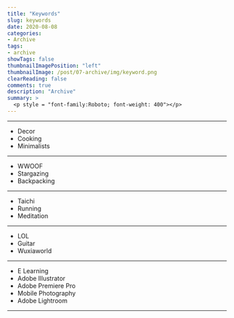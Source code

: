 ```yaml
---
title: "Keywords"
slug: keywords
date: 2020-08-08
categories:
- Archive
tags:
- archive
showTags: false
thumbnailImagePosition: "left"
thumbnailImage: /post/07-archive/img/keyword.png
clearReading: false	
comments: true
description: "Archive"
summary: >
  <p style = "font-family:Roboto; font-weight: 400"></p>
---
```


---
* Decor
* Cooking
* Minimalists

---
* WWOOF
* Stargazing
* Backpacking

---
* Taichi
* Running
* Meditation

---
* LOL
* Guitar
* Wuxiaworld

---
* E Learning
* Adobe Illustrator
* Adobe Premiere Pro
* Mobile Photography
* Adobe Lightroom

---
